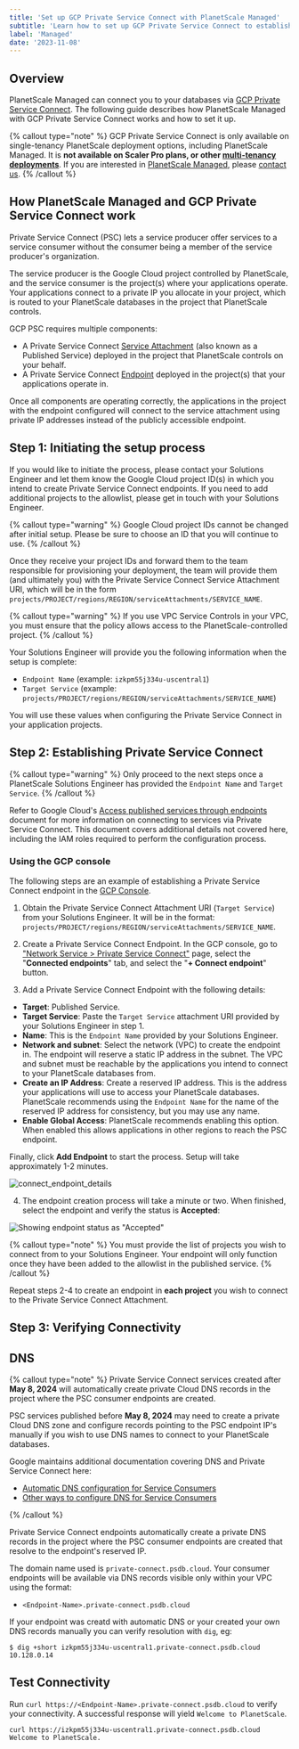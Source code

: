 ```yaml
---
title: 'Set up GCP Private Service Connect with PlanetScale Managed'
subtitle: 'Learn how to set up GCP Private Service Connect to establish private database connectivity with PlanetScale Managed.'
label: 'Managed'
date: '2023-11-08'
---
```


## Overview

PlanetScale Managed can connect you to your databases via [GCP Private Service Connect](https://cloud.google.com/vpc/docs/private-service-connect). The following guide describes how PlanetScale Managed with GCP Private Service Connect works and how to set it up.

{% callout type="note" %}
GCP Private Service Connect is only available on single-tenancy PlanetScale deployment options, including PlanetScale Managed. It is **not available on Scaler Pro plans, or other [multi-tenancy deployments](/docs/concepts/deployment-options)**. If you are interested in [PlanetScale Managed](/docs/enterprise/managed/overview), please [contact us](/contact).
{% /callout %}

## How PlanetScale Managed and GCP Private Service Connect work

Private Service Connect (PSC) lets a service producer offer services to a service consumer without the consumer being a member of the service producer's organization.

The service producer is the Google Cloud project controlled by PlanetScale, and the service consumer is the project(s) where your applications operate. Your applications connect to a private IP you allocate in your project, which is routed to your PlanetScale databases in the project that PlanetScale controls.

GCP PSC requires multiple components:

- A Private Service Connect [Service Attachment](https://cloud.google.com/vpc/docs/private-service-connect#service-attachments) (also known as a Published Service) deployed in the project that PlanetScale controls on your behalf.
- A Private Service Connect [Endpoint](https://cloud.google.com/vpc/docs/private-service-connect#endpoints) deployed in the project(s) that your applications operate in.

Once all components are operating correctly, the applications in the project with the endpoint configured will connect to the service attachment using private IP addresses instead of the publicly accessible endpoint.

## Step 1: Initiating the setup process

If you would like to initiate the process, please contact your Solutions Engineer and let them know the Google Cloud project ID(s) in which you intend to create Private Service Connect endpoints. If you need to add additional projects to the allowlist, please get in touch with your Solutions Engineer.

{% callout type="warning" %}
Google Cloud project IDs cannot be changed after initial setup. Please be sure to choose an ID that you will continue to use.
{% /callout %}

Once they receive your project IDs and forward them to the team responsible for provisioning your deployment, the team will provide them (and ultimately you) with the Private Service Connect Service Attachment URI, which will be in the form `projects/PROJECT/regions/REGION/serviceAttachments/SERVICE_NAME`.

{% callout type="warning" %}
If you use VPC Service Controls in your VPC, you must ensure that the policy allows access to the PlanetScale-controlled project.
{% /callout %}

Your Solutions Engineer will provide you the following information when the setup is complete:

- `Endpoint Name` (example: `izkpm55j334u-uscentral1`)
- `Target Service` (example: `projects/PROJECT/regions/REGION/serviceAttachments/SERVICE_NAME`)

You will use these values when configuring the Private Service Connect in your application projects.

## Step 2: Establishing Private Service Connect

{% callout type="warning" %}
Only proceed to the next steps once a PlanetScale Solutions Engineer has provided the `Endpoint Name` and `Target Service`.
{% /callout %}

Refer to Google Cloud's [Access published services through endpoints](https://cloud.google.com/vpc/docs/configure-private-service-connect-services) document for more information on connecting to services via Private Service Connect. This document covers additional details not covered here, including the IAM roles required to perform the configuration process.

### Using the GCP console

The following steps are an example of establishing a Private Service Connect endpoint in the [GCP Console](https://console.cloud.google.com/).

1. Obtain the Private Service Connect Attachment URI (`Target Service`) from your Solutions Engineer. It will be in the format: `projects/PROJECT/regions/REGION/serviceAttachments/SERVICE_NAME`.

2. Create a Private Service Connect Endpoint. In the GCP console, go to ["Network Service > Private Service Connect"](<(https://console.cloud.google.com/net-services/psc)>) page, select the "**Connected endpoints**" tab, and select the "**+ Connect endpoint**" button.

3. Add a Private Service Connect Endpoint with the following details:

- **Target**: Published Service.
- **Target Service**: Paste the `Target Service` attachment URI provided by your Solutions Engineer in step 1.
- **Name**: This is the `Endpoint Name` provided by your Solutions Engineer.
- **Network and subnet**: Select the network (VPC) to create the endpoint in. The endpoint will reserve a static IP address in the subnet. The VPC and subnet must be reachable by the applications you intend to connect to your PlanetScale databases from.
- **Create an IP Address**: Create a reserved IP address. This is the address your applications will use to access your PlanetScale databases. PlanetScale recommends using the `Endpoint Name` for the name of the reserved IP address for consistency, but you may use any name.
- **Enable Global Access**: PlanetScale recommends enabling this option. When enabled this allows applications in other regions to reach the PSC endpoint.

Finally, click **Add Endpoint** to start the process. Setup will take approximately 1-2 minutes.

![connect_endpoint_details](/assets/docs/managed/gcp/private-service-connect/connect_endpoint_details.png)

4. The endpoint creation process will take a minute or two. When finished, select the endpoint and verify the status is **Accepted**:

![Showing endpoint status as "Accepted"](/assets/docs/managed/gcp/private-service-connect/endpoint_status.png)

{% callout type="note" %}
You must provide the list of projects you wish to connect from to your Solutions Engineer. Your endpoint will only function once they have been added to the allowlist in the published service.
{% /callout %}

Repeat steps 2-4 to create an endpoint in **each project** you wish to connect to the Private Service Connect Attachment.

## Step 3: Verifying Connectivity

## DNS

{% callout type="note" %}
Private Service Connect services created after **May 8, 2024** will automatically create private Cloud DNS records in the project where the PSC consumer endpoints are created.

PSC services published before **May 8, 2024** may need to create a private Cloud DNS zone and configure records pointing to the PSC endpoint IP's manually if you wish to use DNS names to connect to your PlanetScale databases.

Google maintains additional documentation covering DNS and Private Service Connect here:

- [Automatic DNS configuration for Service Consumers](https://cloud.google.com/vpc/docs/dns-vpc-hosted-services#auto-dns-consumer)
- [Other ways to configure DNS for Service Consumers](https://cloud.google.com/vpc/docs/configure-private-service-connect-services#other-dns)

{% /callout %}

Private Service Connect endpoints automatically create a private DNS records in the project where the PSC consumer endpoints are created that resolve to the endpoint's reserved IP.

The domain name used is `private-connect.psdb.cloud`. Your consumer endpoints will be available via DNS records visible only within your VPC using the format:

- `<Endpoint-Name>.private-connect.psdb.cloud`

If your endpoint was creatd with automatic DNS or your created your own DNS records manually you can verify resolution with `dig`, eg:

```shell
$ dig +short izkpm55j334u-uscentral1.private-connect.psdb.cloud
10.128.0.14
```

## Test Connectivity

Run `curl https://<Endpoint-Name>.private-connect.psdb.cloud` to verify your connectivity. A successful response will yield `Welcome to PlanetScale`.

```shell
curl https://izkpm55j334u-uscentral1.private-connect.psdb.cloud
Welcome to PlanetScale.
```

